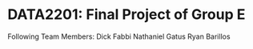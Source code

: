 # DATA2201: Final Project of Group E

Following Team Members:
Dick Fabbi
Nathaniel Gatus
Ryan Barillos

